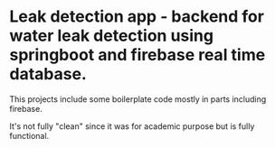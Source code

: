 # Leak detection app - backend for water leak detection using springboot and firebase real time database.

This projects include some boilerplate code mostly in parts including firebase. 

It's not fully "clean" since it was for academic purpose but is fully functional.
